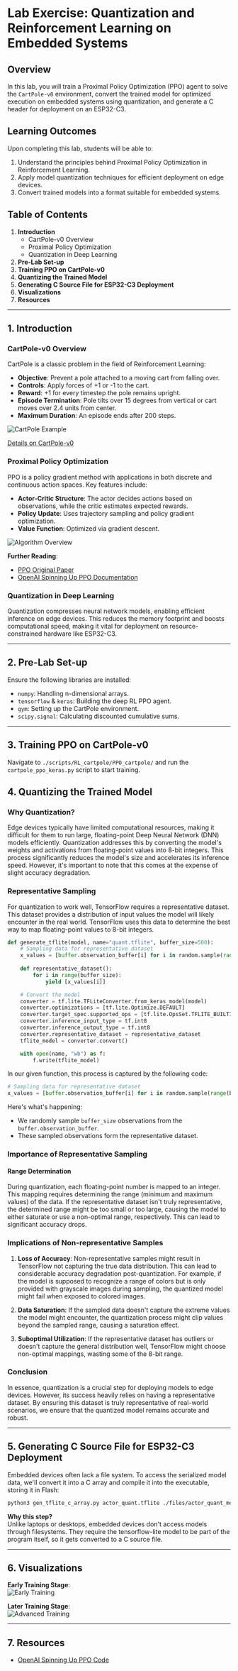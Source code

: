 # Lab Exercise: Quantization and Reinforcement Learning on Embedded Systems

## Overview
In this lab, you will train a Proximal Policy Optimization (PPO) agent to solve the `CartPole-v0` environment, convert the trained model for optimized execution on embedded systems using quantization, and generate a C header for deployment on an ESP32-C3.

## Learning Outcomes
Upon completing this lab, students will be able to:
1. Understand the principles behind Proximal Policy Optimization in Reinforcement Learning.
2. Apply model quantization techniques for efficient deployment on edge devices.
3. Convert trained models into a format suitable for embedded systems.

## Table of Contents
1. **Introduction**
    * CartPole-v0 Overview
    * Proximal Policy Optimization
    * Quantization in Deep Learning
2. **Pre-Lab Set-up**
3. **Training PPO on CartPole-v0**
4. **Quantizing the Trained Model**
5. **Generating C Source File for ESP32-C3 Deployment**
6. **Visualizations**
7. **Resources**

---

## 1. Introduction

### CartPole-v0 Overview
CartPole is a classic problem in the field of Reinforcement Learning:
- **Objective**: Prevent a pole attached to a moving cart from falling over.
- **Controls**: Apply forces of +1 or -1 to the cart.
- **Reward**: +1 for every timestep the pole remains upright.
- **Episode Termination**: Pole tilts over 15 degrees from vertical or cart moves over 2.4 units from center.
- **Maximum Duration**: An episode ends after 200 steps.

![CartPole Example](https://gymnasium.farama.org/_images/cart_pole.gif)
  
[Details on CartPole-v0](https://gymnasium.farama.org/environments/classic_control/cart_pole/)

### Proximal Policy Optimization
PPO is a policy gradient method with applications in both discrete and continuous action spaces. Key features include:
- **Actor-Critic Structure**: The actor decides actions based on observations, while the critic estimates expected rewards.
- **Policy Update**: Uses trajectory sampling and policy gradient optimization.
- **Value Function**: Optimized via gradient descent.
  
![Algorithm Overview](https://i.imgur.com/rd5tda1.png)

**Further Reading**:
- [PPO Original Paper](https://arxiv.org/pdf/1707.06347.pdf)
- [OpenAI Spinning Up PPO Documentation](https://spinningup.openai.com/en/latest/algorithms/ppo.html)

### Quantization in Deep Learning
Quantization compresses neural network models, enabling efficient inference on edge devices. This reduces the memory footprint and boosts computational speed, making it vital for deployment on resource-constrained hardware like ESP32-C3.

---

## 2. Pre-Lab Set-up

Ensure the following libraries are installed:
- `numpy`: Handling n-dimensional arrays.
- `tensorflow` & `keras`: Building the deep RL PPO agent.
- `gym`: Setting up the CartPole environment.
- `scipy.signal`: Calculating discounted cumulative sums.

---

## 3. Training PPO on CartPole-v0

Navigate to `./scripts/RL_cartpole/PPO_cartpole/` and run the `cartpole_ppo_keras.py` script to start training.


## 4. Quantizing the Trained Model

### Why Quantization?

Edge devices typically have limited computational resources, making it difficult for them to run large, floating-point Deep Neural Network (DNN) models efficiently. Quantization addresses this by converting the model's weights and activations from floating-point values into 8-bit integers. This process significantly reduces the model's size and accelerates its inference speed. However, it's important to note that this comes at the expense of slight accuracy degradation.

### Representative Sampling

For quantization to work well, TensorFlow requires a representative dataset. This dataset provides a distribution of input values the model will likely encounter in the real world. TensorFlow uses this data to determine the best way to map floating-point values to 8-bit integers.

```python
def generate_tflite(model, name="quant.tflite", buffer_size=500):
    # Sampling data for representative dataset
    x_values = [buffer.observation_buffer[i] for i in random.sample(range(buffer_size), buffer_size)]
    
    def representative_dataset():
        for i in range(buffer_size):
            yield [x_values[i]]

    # Convert the model
    converter = tf.lite.TFLiteConverter.from_keras_model(model)
    converter.optimizations = [tf.lite.Optimize.DEFAULT]
    converter.target_spec.supported_ops = [tf.lite.OpsSet.TFLITE_BUILTINS_INT8]
    converter.inference_input_type = tf.int8
    converter.inference_output_type = tf.int8
    converter.representative_dataset = representative_dataset
    tflite_model = converter.convert() 

    with open(name, "wb") as f:
        f.write(tflite_model)
```

In our given function, this process is captured by the following code:

```python
# Sampling data for representative dataset
x_values = [buffer.observation_buffer[i] for i in random.sample(range(buffer_size), buffer_size)]
```

Here's what's happening:

- We randomly sample `buffer_size` observations from the `buffer.observation_buffer`.
- These sampled observations form the representative dataset.

### Importance of Representative Sampling

#### Range Determination

During quantization, each floating-point number is mapped to an integer. This mapping requires determining the range (minimum and maximum values) of the data. If the representative dataset isn't truly representative, the determined range might be too small or too large, causing the model to either saturate or use a non-optimal range, respectively. This can lead to significant accuracy drops.

### Implications of Non-representative Samples

1. **Loss of Accuracy**: Non-representative samples might result in TensorFlow not capturing the true data distribution. This can lead to considerable accuracy degradation post-quantization. For example, if the model is supposed to recognize a range of colors but is only provided with grayscale images during sampling, the quantized model might fail when exposed to colored images.

2. **Data Saturation**: If the sampled data doesn't capture the extreme values the model might encounter, the quantization process might clip values beyond the sampled range, causing a saturation effect.

3. **Suboptimal Utilization**: If the representative dataset has outliers or doesn't capture the general distribution well, TensorFlow might choose non-optimal mappings, wasting some of the 8-bit range.

### Conclusion

In essence, quantization is a crucial step for deploying models to edge devices. However, its success heavily relies on having a representative dataset. By ensuring this dataset is truly representative of real-world scenarios, we ensure that the quantized model remains accurate and robust.


---

## 5. Generating C Source File for ESP32-C3 Deployment

Embedded devices often lack a file system. To access the serialized model data, we'll convert it into a C array and compile it into the executable, storing it in Flash:

```bash
python3 gen_tflite_c_array.py actor_quant.tflite ./files/actor_quant_model_data.cc
```

**Why this step?**  
Unlike laptops or desktops, embedded devices don't access models through filesystems. They require the tensorflow-lite model to be part of the program itself, so it gets converted to a C source file.

---

## 6. Visualizations

**Early Training Stage**:  
![Early Training](./img/cartpole_training.gif)

**Later Training Stage**:  
![Advanced Training](./img/cartpole_completed.gif)

---

## 7. Resources
- [OpenAI Spinning Up PPO Code](https://github.com/openai/spinningup/blob/master/spinup/algos/tf1/ppo/ppo.py)



